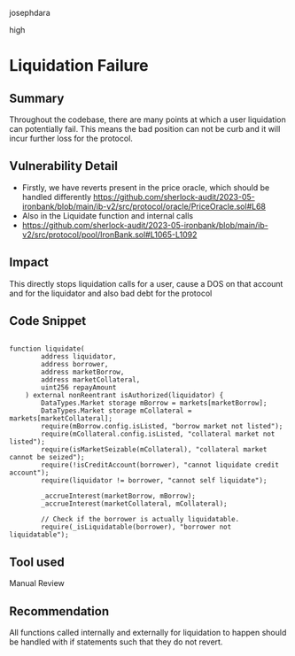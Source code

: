 josephdara

high

# Liquidation Failure

## Summary
Throughout the codebase, there are many points at which a user liquidation can potentially fail. This means the bad position can not be curb and it will incur further loss for the protocol.

## Vulnerability Detail
- Firstly, we have reverts present in the price oracle, which should be handled differently
https://github.com/sherlock-audit/2023-05-ironbank/blob/main/ib-v2/src/protocol/oracle/PriceOracle.sol#L68
- Also in the Liquidate function and internal calls
- https://github.com/sherlock-audit/2023-05-ironbank/blob/main/ib-v2/src/protocol/pool/IronBank.sol#L1065-L1092

## Impact
This directly stops liquidation calls for a user, cause a DOS on that account and for the liquidator and also bad debt for the protocol


## Code Snippet
```solidity

function liquidate(
        address liquidator,
        address borrower,
        address marketBorrow,
        address marketCollateral,
        uint256 repayAmount
    ) external nonReentrant isAuthorized(liquidator) {
        DataTypes.Market storage mBorrow = markets[marketBorrow];
        DataTypes.Market storage mCollateral = markets[marketCollateral];
        require(mBorrow.config.isListed, "borrow market not listed");
        require(mCollateral.config.isListed, "collateral market not listed");
        require(isMarketSeizable(mCollateral), "collateral market cannot be seized");
        require(!isCreditAccount(borrower), "cannot liquidate credit account");
        require(liquidator != borrower, "cannot self liquidate");

        _accrueInterest(marketBorrow, mBorrow);
        _accrueInterest(marketCollateral, mCollateral);

        // Check if the borrower is actually liquidatable.
        require(_isLiquidatable(borrower), "borrower not liquidatable");

```

## Tool used

Manual Review

## Recommendation

All functions called internally and externally for liquidation to happen should be handled with if statements such that they do not revert. 
